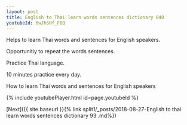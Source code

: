 ```yaml
---
layout: post
title: English to Thai learn words sentences dictionary 840 
youtubeId: 6wJhSHf_FOQ
---
```

 
 
Helps to learn Thai words and sentences for English speakers.

Opportunitiy to repeat the words sentences. 

Practice Thai language. 
 
10 minutes practice every day. 
 
How to learn Thai words and sentences for English speakers 
 
{% include youtubePlayer.html id=page.youtubeId %}
 
 
[Next]({{ site.baseurl }}{% link  split1/_posts/2018-08-27-English to thai learn words sentences dictionary 93 .md%})
 
